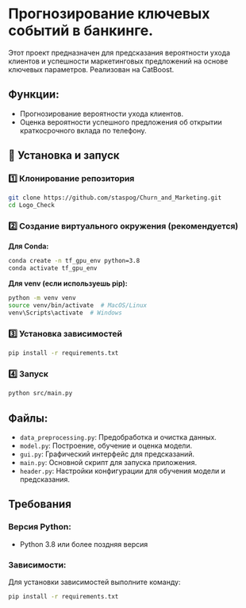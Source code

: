 # Прогнозирование ключевых событий в банкинге.

Этот проект предназначен для предсказания вероятности ухода клиентов и успешности маркетинговых предложений на основе ключевых параметров.
Реализован на CatBoost.

## Функции:
- Прогнозирование вероятности ухода клиентов.
- Оценка вероятности успешного предложения об открытии краткосрочного вклада по телефону.

## 🚀 Установка и запуск
### 1️⃣ Клонирование репозитория
```sh
git clone https://github.com/staspog/Churn_and_Marketing.git
cd Logo_Check
```

### 2️⃣ Создание виртуального окружения (рекомендуется)
**Для Conda:**
```sh
conda create -n tf_gpu_env python=3.8
conda activate tf_gpu_env
```
**Для venv (если используешь pip):**
```sh
python -m venv venv
source venv/bin/activate  # MacOS/Linux
venv\Scripts\activate  # Windows
```

### 3️⃣ Установка зависимостей
```sh
pip install -r requirements.txt
```

### 4️⃣ Запуск
```sh
python src/main.py
```

## Файлы:
- `data_preprocessing.py`: Предобработка и очистка данных.
- `model.py`: Построение, обучение и оценка модели.
- `gui.py`: Графический интерфейс для предсказаний.
- `main.py`: Основной скрипт для запуска приложения.
- `header.py`: Настройки конфигурации для обучения модели и предсказания.

## Требования

### Версия Python:
- Python 3.8 или более поздняя версия

### Зависимости:
Для установки зависимостей выполните команду:
```bash
pip install -r requirements.txt
